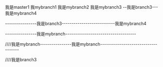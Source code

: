 我是master1
我mybranch1
我是mybranch2     我是mybranch3
--我是branch3---
我是mybranch4

----------------我是branch3---------------------------我是mybranch4


----------------我是mybranch------------------------------------



////我是mybranch----------------我是mybranch------------------------------------

////我是branch3